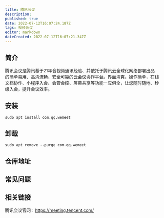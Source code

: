 ```yaml
---
title: 腾讯会议
description: 
published: true
date: 2022-07-12T16:07:24.187Z
tags: 视频会议
editor: markdown
dateCreated: 2022-07-12T16:07:21.347Z
---
```


## 简介
腾讯会议是腾讯基于21年音视频通讯经验、并依托于腾讯云全球化网络部署出品的简单易用、高清流畅、安全可靠的云会议协作平台。界面清爽，操作简单，在线文档协作、小程序入会、会管会控、屏幕共享等功能一应俱全，让您随时随地、秒级入会，提升会议效率。

## 安装
```
sudo apt install com.qq.wemeet
```

## 卸载
```
sudo apt remove --purge com.qq.wemeet
```

## 仓库地址
## 常见问题
## 相关链接
腾讯会议官网：https://meeting.tencent.com/